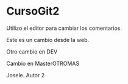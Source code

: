 # CursoGit2

Utilizo el editor para cambiar los comentarios.

Este es un cambio desde la web.

Otro cambio en DEV

Cambio en MasterOTROMAS

Josele. Autor 2
